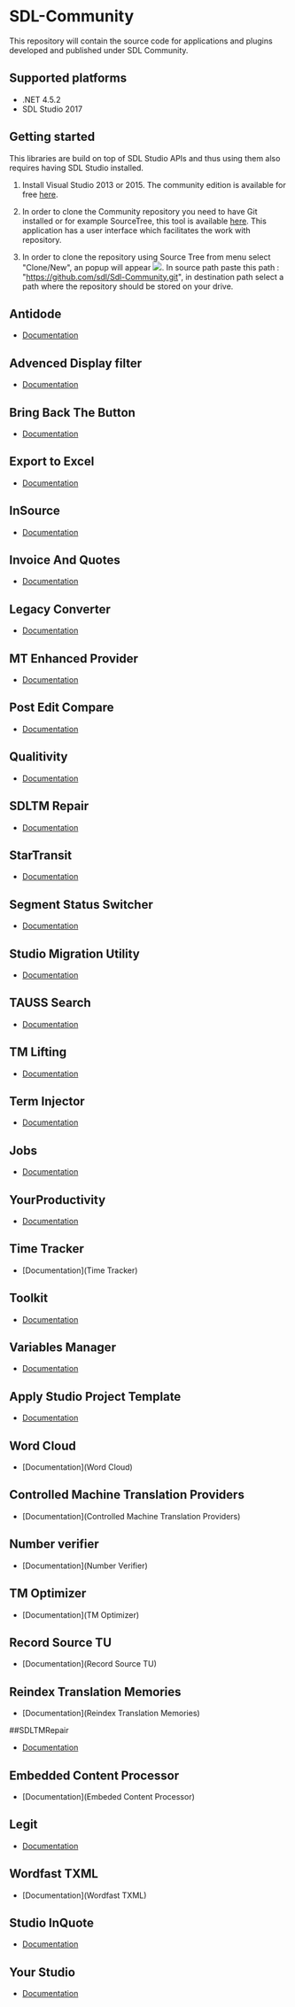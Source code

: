 SDL-Community
=============

This repository will contain the source code for applications and plugins developed and published under SDL Community.

## Supported platforms

* .NET 4.5.2 
* SDL Studio 2017

## Getting started

This libraries are build on top of SDL Studio APIs and thus using them also requires having SDL Studio installed.

1. Install Visual Studio 2013 or 2015. The community edition is available for free [here](https://www.visualstudio.com/).

2. In order to clone the Community repository you need to have Git installed or for example SourceTree, this tool is available [here](https://www.sourcetreeapp.com/). This application has a user interface which facilitates the work with repository.

3. In order to clone the repository using Source Tree from menu select "Clone/New", an popup will appear ![](https://github.com/sdl/Sdl-Community/blob/master/cloneRepository.png). In source path paste this path : "https://github.com/sdl/Sdl-Community.git", in destination path select a path where the repository should be stored on your drive.

## Antidode
* [Documentation](https://github.com/sdl/Sdl-Community/blob/master/Antidote%20Verifier/Readme.md)

## Advenced Display filter
* [Documentation](https://github.com/sdl/Sdl-Community/blob/master/AdvancedDisplayFilter/README.md)

## Bring Back The Button
* [Documentation](https://github.com/sdl/Sdl-Community/blob/master/BringBackTheButton/README.md)

## Export to Excel
* [Documentation](https://github.com/sdl/Sdl-Community/blob/master/Export%20to%20Excel/README.md)

## InSource
* [Documentation](https://github.com/sdl/Sdl-Community/blob/master/InSource/README.md)

## Invoice And Quotes
* [Documentation](https://github.com/sdl/Sdl-Community/blob/master/InvoiceAndQuotes/README.md)

## Legacy Converter
* [Documentation](https://github.com/sdl/Sdl-Community/tree/master/Legacy%20Converter)

## MT Enhanced Provider
* [Documentation](https://github.com/sdl/Sdl-Community/tree/master/MT%20Enhanced%20Provider)

## Post Edit Compare
* [Documentation](https://github.com/sdl/Sdl-Community/blob/master/Post%20Edit%20Compare/README.md)

## Qualitivity
* [Documentation](https://github.com/sdl/Sdl-Community/tree/master/Qualitivity)

## SDLTM Repair	 
* [Documentation](https://github.com/sdl/Sdl-Community/tree/master/SDLTMRepair)

## StarTransit
* [Documentation](https://github.com/sdl/Sdl-Community/tree/master/Sdl.Community.StarTransit)

## Segment Status Switcher
* [Documentation](https://github.com/sdl/Sdl-Community/tree/master/SegmentStatusSwitcher)


## Studio Migration Utility	
* [Documentation](https://github.com/sdl/Sdl-Community/tree/master/Studio%20Migration%20Utility/README.md)

## TAUSS Search
* [Documentation](https://github.com/sdl/Sdl-Community/tree/master/TAUSS%20Search)

## TM Lifting
* [Documentation](https://github.com/sdl/Sdl-Community/tree/master/TMLifting)

## Term Injector
* [Documentation](https://github.com/sdl/Sdl-Community/tree/master/TermInjector)

## Jobs
* [Documentation](https://github.com/sdl/Sdl-Community/tree/master/Jobs)

## YourProductivity
* [Documentation](https://github.com/sdl/Sdl-Community/tree/master/YourProductivity)

## Time Tracker
* [Documentation](Time Tracker)

## Toolkit
* [Documentation](Toolkit)

## Variables Manager
* [Documentation](VariablesManager)


## Apply Studio Project Template
* [Documentation](ApplyStudioProjectTemplate)

## Word Cloud
* [Documentation](Word Cloud)

## Controlled Machine Translation Providers
* [Documentation](Controlled Machine Translation Providers)

## Number verifier
* [Documentation](Number Verifier)

## TM Optimizer
* [Documentation](TM Optimizer)

## Record Source TU
* [Documentation](Record Source TU)

## Reindex Translation Memories
* [Documentation](Reindex Translation Memories)

##SDLTMRepair
* [Documentation](SDLTMRepair)

## Embedded Content Processor
* [Documentation](Embeded Content Processor)

## Legit
* [Documentation](Legit)

## Wordfast TXML
* [Documentation](Wordfast TXML)

## Studio InQuote
* [Documentation](InvoiceAndQuotes)

## Your Studio
* [Documentation](YourStudio)




